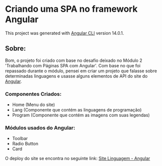 # Criando uma SPA no framework Angular

This project was generated with [Angular CLI](https://github.com/angular/angular-cli) version 14.0.1.

## Sobre:
Bom, o projeto foi criado com base no desafio deixado no Módulo 2 'Trabalhando com Páginas SPA com Angular'. Com base no que foi repassado durante o módulo, pensei em criar um projeto que falasse sobre determinadas linguagens e usasse alguns elementos de API do site do <a href="https://material.angular.io/components/categories"> Angular</a>. 

### Componentes Criados:
- Home (Menu do site)
- Lang (Componente que contém as linguagens de programação)
- Program (Componente que contém as imagens com suas legendas)

### Módulos usados do Angular:
- Toolbar
- Radio Button
- Card

O deploy do site se encontra no seguinte link: <a href="https://language-app-ang.netlify.app/"> Site Linguagem - Angular</a>
